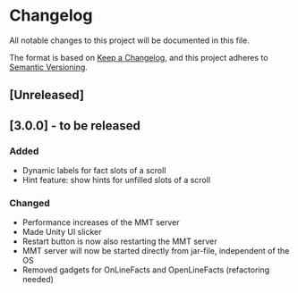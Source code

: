# Changelog
All notable changes to this project will be documented in this file.

The format is based on [Keep a Changelog](https://keepachangelog.com/en/1.0.0/),
and this project adheres to [Semantic Versioning](https://semver.org/spec/v2.0.0.html).

## [Unreleased]

## [3.0.0] - to be released

### Added
- Dynamic labels for fact slots of a scroll
- Hint feature: show hints for unfilled slots of a scroll

### Changed
- Performance increases of the MMT server
- Made Unity UI slicker
- Restart button is now also restarting the MMT server
- MMT server will now be started directly from jar-file, independent of the OS
- Removed gadgets for OnLineFacts and OpenLineFacts (refactoring needed)
